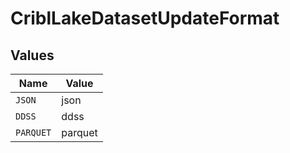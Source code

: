 # CriblLakeDatasetUpdateFormat


## Values

| Name      | Value     |
| --------- | --------- |
| `JSON`    | json      |
| `DDSS`    | ddss      |
| `PARQUET` | parquet   |